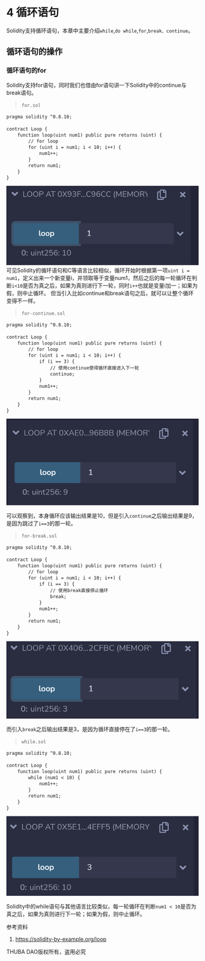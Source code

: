 # 4 循环语句

Solidity支持循环语句，本章中主要介绍`while`,`do while`,`for`,`break、continue`。


## 循环语句的操作

### 循环语句的for
Solidity支持for语句，同时我们也借由for语句讲一下Solidity中的continue与break语句。

> `for.sol`
```solidity
pragma solidity ^0.8.10;

contract Loop {
    function loop(uint num1) public pure returns (uint) {
        // for loop
        for (uint i = num1; i < 10; i++) {
            num1++;
        }
        return num1;
    }
}
```
![](./media/for.png)
可见Solidity的循环语句和C等语言比较相似，循环开始时根据第一项`uint i = num1`，定义出来一个新变量i，并领取等于变量num1，然后之后的每一轮循环在判断`i<10`是否为真之后，如果为真则进行下一轮，同时`i++`也就是变量i加一；如果为假，则中止循环。
但当引入比如continue和break语句之后，就可以让整个循环变得不一样。

> `for-continue.sol`
```solidity
pragma solidity ^0.8.10;

contract Loop {
    function loop(uint num1) public pure returns (uint) {
        // for loop
        for (uint i = num1; i < 10; i++) {
            if (i == 3) {
                // 使用continue使得循环直接进入下一轮
                continue;
            }
            num1++;
        }
        return num1;
    }
}
```

![](./media/for-continue.png)

可以观察到，本身循环应该输出结果是10，但是引入`continue`之后输出结果是9，是因为跳过了`i==3`的那一轮。

> `for-break.sol`
```solidity
pragma solidity ^0.8.10;

contract Loop {
    function loop(uint num1) public pure returns (uint) {
        // for loop
        for (uint i = num1; i < 10; i++) {
            if (i == 3) {
                // 使用break直接停止循环
                break;
            }
            num1++;
        }
        return num1;
    }
}
```

![](./media/for-break.png)

而引入`break`之后输出结果是3，是因为循环直接停在了`i==3`的那一轮。

> `while.sol`
```solidity
pragma solidity ^0.8.10;

contract Loop {
    function loop(uint num1) public pure returns (uint) {
        while (num1 < 10) {
            num1++;
        }
        return num1;
    }
}
```
![](./media/while.png)

Solidity中的while语句与其他语言比较类似，每一轮循环在判断`num1 < 10`是否为真之后，如果为真则进行下一轮；如果为假，则中止循环。

参考资料
1. https://solidity-by-example.org/loop

THUBA DAO版权所有，盗用必究